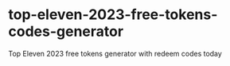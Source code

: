 # top-eleven-2023-free-tokens-codes-generator
Top Eleven 2023 free tokens generator with redeem codes today
